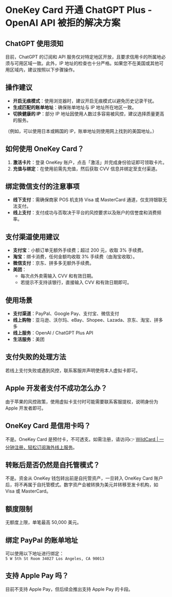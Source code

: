 # OneKey Card 开通 ChatGPT Plus - OpenAI API 被拒的解决方案

## ChatGPT 使用须知

目前，ChatGPT 的订阅和 API 服务仅对特定地区开放，且要求信用卡的所属地必须与可用区域一致。此外，IP 地址的检查也十分严格。如果您不在美国或其他可用区域内，建议按照以下步骤操作。

## 操作建议

- **开启无痕模式**：使用浏览器时，建议开启无痕模式以避免历史记录干扰。
- **生成匹配的账单地址**：确保账单地址与 IP 地址所在地区一致。
- **切换健康的 IP**：部分 IP 地址因使用人数过多容易被风控，建议选择质量更高的服务。

（例如，可以使用日本或韩国的 IP，账单地址则使用网上找到的美国地址。）

## 如何使用 OneKey Card？

1. **激活卡片**：登录 OneKey 账户，点击「激活」并完成身份验证即可领取卡片。
2. **充值与绑定**：在使用前需先充值，然后获取 CVV 信息并绑定至支付渠道。

## 绑定微信支付的注意事项

- **线下支付**：需确保商家 POS 机支持 Visa 或 MasterCard 通道，仅支持银联无法支付。
- **线上支付**：支付成功与否取决于平台的风控要求以及账户的信誉度和消费频率。

## 支付渠道使用建议

- **支付宝**：小额订单无额外手续费；超过 200 元，收取 3% 手续费。
- **淘宝**：绑卡消费，任何金额均收取 3% 手续费（由淘宝收取）。
- **微信支付**：京东、拼多多无额外手续费。
- **美团**：
  - 每次点外卖需输入 CVV 和有效日期。
  - 若提示不支持该银行，直接输入 CVV 和有效日期即可。

## 使用场景

- **支付渠道**：PayPal、Google Pay、支付宝、微信支付
- **线上购物**：亚马逊、沃尔玛、eBay、Shopee、Lazada、京东、淘宝、拼多多
- **线上服务**：OpenAI / ChatGPT Plus API
- **生活服务**：美团

## 支付失败的处理方法

若线上支付失败或遇到风控，联系客服并声明使用本人虚拟卡即可。

## Apple 开发者支付不成功怎么办？

由于苹果的风控政策，使用虚拟卡支付时可能需要联系客服提权，说明身份为 Apple 开发者即可。

## OneKey Card 是信用卡吗？

不是。OneKey Card 是预付卡，不可透支。如需注册，请访问👉 [WildCard | 一分钟注册，轻松订阅海外线上服务](https://bbtdd.com/WildCard)。

## 转账后是否仍然是自托管模式？

不是。资金从 OneKey 钱包转出前是自托管资产，一旦转入 OneKey Card 账户后，将不再属于自托管模式。数字资产会被转换为美元并转移至发卡机构，如 Visa 或 MasterCard。

## 额度限制

无额度上限，单笔最高 50,000 美元。

## 绑定 PayPal 的账单地址

可以使用以下地址进行绑定：  
`5 W 5th St Room 34027 Los Angeles, CA 90013`

## 支持 Apple Pay 吗？

目前不支持 Apple Pay，但后续会推出支持 Apple Pay 的卡段。